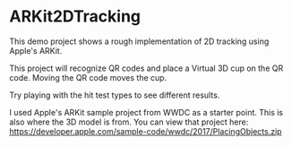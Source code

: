 # ARKit2DTracking



This demo project shows a rough implementation of 2D tracking using Apple's ARKit. 

This project will recognize QR codes and place a Virtual 3D cup on the QR code. Moving the QR code moves the cup.

Try playing with the hit test types to see different results.

I used Apple's ARKit sample project from WWDC as a starter point. This is also where the 3D model is from. You can view that project here: https://developer.apple.com/sample-code/wwdc/2017/PlacingObjects.zip
